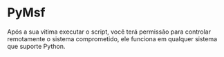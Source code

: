 # PyMsf

Após a sua vitima executar o script, você terá permissão para controlar remotamente o sistema comprometido,
ele funciona em qualquer sistema que suporte Python.

